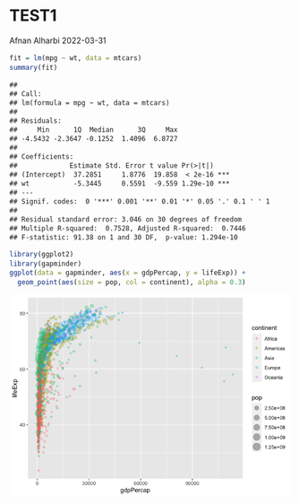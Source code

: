 TEST1
================
Afnan Alharbi
2022-03-31

``` r
fit = lm(mpg ~ wt, data = mtcars)
summary(fit)
```

    ## 
    ## Call:
    ## lm(formula = mpg ~ wt, data = mtcars)
    ## 
    ## Residuals:
    ##     Min      1Q  Median      3Q     Max 
    ## -4.5432 -2.3647 -0.1252  1.4096  6.8727 
    ## 
    ## Coefficients:
    ##             Estimate Std. Error t value Pr(>|t|)    
    ## (Intercept)  37.2851     1.8776  19.858  < 2e-16 ***
    ## wt           -5.3445     0.5591  -9.559 1.29e-10 ***
    ## ---
    ## Signif. codes:  0 '***' 0.001 '**' 0.01 '*' 0.05 '.' 0.1 ' ' 1
    ## 
    ## Residual standard error: 3.046 on 30 degrees of freedom
    ## Multiple R-squared:  0.7528, Adjusted R-squared:  0.7446 
    ## F-statistic: 91.38 on 1 and 30 DF,  p-value: 1.294e-10

``` r
library(ggplot2)
library(gapminder)
ggplot(data = gapminder, aes(x = gdpPercap, y = lifeExp)) +
  geom_point(aes(size = pop, col = continent), alpha = 0.3) 
```

![](TEST3_files/figure-gfm/unnamed-chunk-2-1.png)<!-- -->
